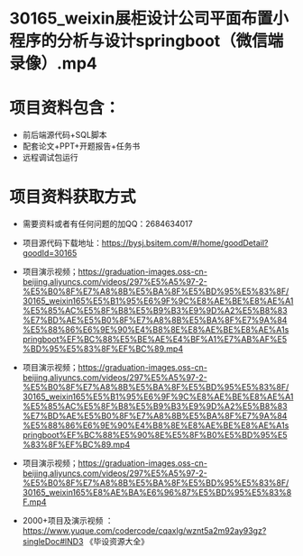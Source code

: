  # 30165_weixin展柜设计公司平面布置小程序的分析与设计springboot（微信端录像）.mp4
    
 
 # 项目资料包含：
 * 前后端源代码+SQL脚本
 * 配套论文+PPT+开题报告+任务书
 * 远程调试包运行

 # 项目资料获取方式
 * 需要资料或者有任何问题的加QQ：2684634017

 * 项目源代码下载地址：https://bysj.bsitem.com/#/home/goodDetail?goodId=30165
 
 
 * 项目演示视频；https://graduation-images.oss-cn-beijing.aliyuncs.com/videos/297%E5%A5%97-2-%E5%B0%8F%E7%A8%8B%E5%BA%8F%E5%BD%95%E5%83%8F/30165_weixin165%E5%B1%95%E6%9F%9C%E8%AE%BE%E8%AE%A1%E5%85%AC%E5%8F%B8%E5%B9%B3%E9%9D%A2%E5%B8%83%E7%BD%AE%E5%B0%8F%E7%A8%8B%E5%BA%8F%E7%9A%84%E5%88%86%E6%9E%90%E4%B8%8E%E8%AE%BE%E8%AE%A1springboot%EF%BC%88%E5%BE%AE%E4%BF%A1%E7%AB%AF%E5%BD%95%E5%83%8F%EF%BC%89.mp4
 
 

 * 项目演示视频；https://graduation-images.oss-cn-beijing.aliyuncs.com/videos/297%E5%A5%97-2-%E5%B0%8F%E7%A8%8B%E5%BA%8F%E5%BD%95%E5%83%8F/30165_weixin165%E5%B1%95%E6%9F%9C%E8%AE%BE%E8%AE%A1%E5%85%AC%E5%8F%B8%E5%B9%B3%E9%9D%A2%E5%B8%83%E7%BD%AE%E5%B0%8F%E7%A8%8B%E5%BA%8F%E7%9A%84%E5%88%86%E6%9E%90%E4%B8%8E%E8%AE%BE%E8%AE%A1springboot%EF%BC%88%E5%90%8E%E5%8F%B0%E5%BD%95%E5%83%8F%EF%BC%89.mp4
 
 
 
 
 * 项目演示视频；https://graduation-images.oss-cn-beijing.aliyuncs.com/videos/297%E5%A5%97-2-%E5%B0%8F%E7%A8%8B%E5%BA%8F%E5%BD%95%E5%83%8F/30165_weixin165%E8%AE%BA%E6%96%87%E5%BD%95%E5%83%8F.mp4
 
       
 * 2000+项目及演示视频 ：https://www.yuque.com/codercode/cqaxlg/wznt5a2m92ay93gz?singleDoc#lND3 《毕设资源大全》
   
